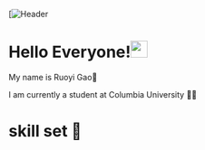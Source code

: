 [![Header](https://raw.githubusercontent.com/MartinHeinz/<OWNER>/<OWNER>/readme_header.png "Header")
# Hello Everyone!<img src="https://raw.githubusercontent.com/MartinHeinz/MartinHeinz/master/wave.gif" width="30px">
My name is Ruoyi Gao👼

I am currently a student at Columbia University 👩‍🎓

# skill set 📖
